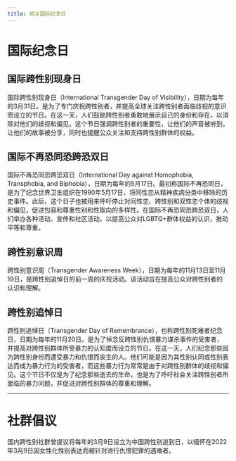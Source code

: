 ```yaml
---
title: 相关国际纪念日
---
```


# 国际纪念日

## 国际跨性别现身日

国际跨性别现身日（International Transgender Day of Visibility），日期为每年的3月31日。是为了专门庆祝跨性别者，并提高全球关注跨性别者面临歧视的意识而设立的节日。在这一天，人们鼓励跨性别者勇敢地展示自己的身份和存在，以消除对他们的歧视和偏见。这个节日强调跨性别者的重要性，让他们的声音被听到，让他们的故事被分享，同时也提醒公众关注和支持跨性别群体的权益。

## 国际不再恐同恐跨恐双日

国际不再恐同恐跨恐双日（International Day against Homophobia, Transphobia, and Biphobia），日期为每年的5月17日。最初称国际不再恐同日，是为了纪念世界卫生组织在1990年5月17日，将同性恋从精神疾病分类中移除的历史事件。此后，这个日子也被用来呼吁停止对同性恋、跨性别和双性恋个体的歧视和偏见，促进包容和尊重性别和性取向的多样性。在国际不再恐同恐跨恐双日，人们举办各种活动、宣传和社区活动，以提高公众对LGBTQ+群体权益的认识，推动平等和尊重。

## 跨性别意识周

跨性别意识周（Transgender Awareness Week），日期为每年的11月13日至11月19日，是跨性别追悼日的前一周的庆祝活动。该活动旨在提高公众对跨性别者的认识和理解。

## 跨性别追悼日

跨性别追悼日（Transgender Day of Remembrance），也称跨性别死难者纪念日，日期为每年的11月20日。是为了悼念反跨性别仇恨暴力谋杀事件的受害者，并提高对跨性别群体所受暴力的认知度而设立的节日。在这一天，人们纪念那些因为跨性别身份而遭受暴力和仇恨而丧生的人。他们可能是因为其性别认同或性别表达而成为暴力行为的受害者，而这些暴力行为常常是由于对跨性别群体的歧视和偏见。这个节日不仅是为了纪念那些逝去的生命，也是为了呼吁社会关注跨性别者所面临的暴力问题，并促进对跨性别群体的尊重和理解。

---

# 社群倡议

国内跨性别社群曾提议将每年的3月9日设立为中国跨性别追到日，以缅怀在2022年3月9日因女性化性别表达而被针对进行仇恨犯罪的遇难者。